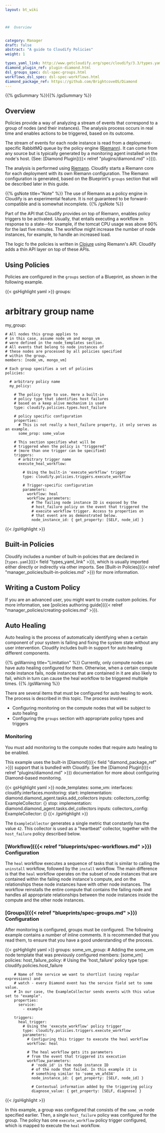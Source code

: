 ```yaml
---
layout: bt_wiki



##  Overview


category: Manager
draft: false
abstract: "A guide to Cloudify Policies"
weight: 1

types_yaml_link: http://www.getcloudify.org/spec/cloudify/3.3/types.yaml
diamond_plugin_ref: plugin-diamond.html
dsl_groups_spec: dsl-spec-groups.html
workflows_dsl_spec: dsl-spec-workflows.html
diamond_package_ref: https://github.com/BrightcoveOS/Diamond
---
```


{{% gsSummary %}}{{% /gsSummary %}}


## Overview

Policies provide a way of analyzing a stream of events that correspond to a group of nodes (and their instances).
The analysis process occurs in real time and enables actions to be triggered, based on its outcome.

The stream of events for each node instance is read from a deployment-specific RabbitMQ queue by the policy engine ([Riemann](http://riemann.io/)). It can come from any source but is typically generated by a monitoring agent installed on the node's host. (See: [Diamond Plugin]({{< relref "plugins/diamond.md" >}})).

The analysis is performed using [Riemann](http://riemann.io/). Cloudify starts a Riemann core for each deployment with its own Riemann configuration. The Riemann configuration is generated, based on the Blueprint's `groups` section that will be described later in this guide.

{{% gsNote title="Note" %}}
The use of Riemann as a policy engine in Cloudify is an experimental feature. It is not guaranteed to be forward-compatible and is somewhat incomplete. 
{{% /gsNote %}}

Part of the API that Cloudify provides on top of Riemann, enables policy triggers to be activated. Usually, that entails executing a workflow in response to a state--for example, if the tomcat CPU usage was above 90% for the last five minutes.
The workflow might increase the number of node instances, for example, to handle an increased load.

The logic fo the policies is written in [Clojure](http://clojure.org/) using Riemann's API. Cloudify adds a thin API layer on top of these APIs.

## Using Policies

Policies are configured in the `groups` section of a Blueprint, as shown in the following example.

{{< gsHighlight  yaml  >}}
groups:
  # arbitrary group name
  my_group:

    # All nodes this group applies to
    # in this case, assume node_vm and mongo_vm
    # were defined in the node_templates section.
    # All events that belong to node instances of
    # these nodes are processed by all policies specified
    # within the group.
    members: [node_vm, mongo_vm]

    # Each group specifies a set of policies
    policies:

      # arbitrary policy name
      my_policy:

        # The policy type to use. Here a built-in 
        # policy type that identifies host failures 
        # based on a keep alive mechanism is used
        type: cloudify.policies.types.host_failure

        # policy specific configuration
        properties:
          # This is not really a host_failure property, it only serves as an example.
          some_prop: some_value

        # This section specifies what will be
        # triggered when the policy is "triggered"
        # (more than one trigger can be specified)
        triggers:
          # arbitrary trigger name
          execute_heal_workflow:

            # Using the built-in 'execute_workflow' trigger
            type: cloudify.policies.triggers.execute_workflow

            # Trigger-specific configuration
            parameters:
              workflow: heal
              workflow_parameters:
                # The failing node instance ID is exposed by the
                # host_failure policy on the event that triggered the
                # execute workflow trigger. Access to properties on
                # that event are as demonstrated below.
                node_instance_id: { get_property: [SELF, node_id] }

{{< /gsHighlight >}}

## Built-in Policies

Cloudify includes a number of built-in policies that are declared in [`types.yaml`]({{< field "types_yaml_link" >}}), which is usually imported either directly or indirectly via other imports. See [Built-in Policies]({{< relref "manager_policies/built-in-policies.md" >}}) for more information.

## Writing a Custom Policy

If you are an advanced user, you might want to create custom policies. For more information, see [policies authoring guide]({{< relref "manager_policies/creating-policies.md" >}}).

## Auto Healing

Auto healing is the process of automatically identifying when a certain component of your system is failing and fixing the system state without any user intervention. Cloudify includes built-in support for auto healing different components.

{{% gsWarning title="Limitation" %}}
Currently, only compute nodes can have auto healing configured for them. Otherwise, when a certain compute node instance fails, node instances that are contained in it are also likely to fail, which in turn can cause the heal workflow to be triggered multiple times.
{{% /gsWarning %}}

There are several items that must be configured for auto healing to work. The process is described in this topic. The process involves:

* Configuring monitoring on the compute nodes that will be subject to auto healing
* Configuring the `groups` section with appropriate policy types and triggers

### Monitoring

You must add monitoring to the compute nodes that require auto healing to be enabled.

This example uses the built-in [Diamond]({{< field "diamond_package_ref" >}}) support that is bundled with Cloudify. See the [Diamond Plugin]({{< relref "plugins/diamond.md" >}}) documentation for more about configuring Diamond-based monitoring.

{{< gsHighlight  yaml  >}}
node_templates:
  some_vm:
    interfaces:
      cloudify.interfaces.monitoring:
        start:
          implementation: diamond.diamond_agent.tasks.add_collectors
          inputs:
            collectors_config:
              ExampleCollector: {}
        stop:
          implementation: diamond.diamond_agent.tasks.del_collectors
          inputs:
            collectors_config:
              ExampleCollector: {}
{{< /gsHighlight >}}

The `ExampleCollector` generates a single metric that constantly has the value `42`. This collector is used as a "heartbeat" collector, together with the `host_failure` policy described below.

### [Workflow]({{< relref "blueprints/spec-workflows.md" >}}) Configuration

The `heal` workflow executes a sequence of tasks that is similar to calling the `uninstall` workflow, followed by the `install` workflow. The main difference is that the `heal` workflow operates on the subset of node instances that are contained within the failing node instance's compute, and on the relationships these node instances have with other node instances. The workflow reinstalls the entire compute that contains the failing node and handles all appropriate relationships between the node instances inside the compute and the other node instances.

### [Groups]({{< relref "blueprints/spec-groups.md" >}}) Configuration

After monitoring is configured, groups must be configured. The following example contains a number of inline comments. It is recommended that you read them, to ensure that you have a good understanding of the process.

{{< gsHighlight  yaml  >}}
groups:
  some_vm_group:
    # Adding the some_vm node template that was previously configured
    members: [some_vm]
    policies:
      host_failure_policy:
        # Using the 'host_failure' policy type
        type: cloudify.policies.host_failure

        # Name of the service we want to shortlist (using regular expressions) and
        # watch - every Diamond event has the service field set to some value.
        # In our case, the ExampleCollector sends events with this value set to "example".
        properties:
          service:
            - example

        triggers:
          heal_trigger:
            # Using the 'execute_workflow' policy trigger
            type: cloudify.policies.triggers.execute_workflow
            parameters:
              # Configuring this trigger to execute the heal workflow
              workflow: heal

              # The heal workflow gets its parameters 
              # from the event that triggered its execution              
              workflow_parameters:
                # 'node_id' is the node instance ID
                # of the node that failed. In this example it is
                # something similar to 'some_vm_afd34'
                node_instance_id: { get_property: [SELF, node_id] }

                # Contextual information added by the triggering policy
                diagnose_value: { get_property: [SELF, diagnose] }
{{< /gsHighlight >}}

In this example, a group was configured that consists of the `some_vm` node specified earlier. Then, a single `host_failure` policy was configured for the group. The policy has one `execute_workflow` policy trigger configured, which is mapped to execute the `heal` workflow.




